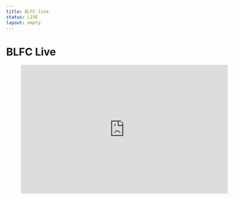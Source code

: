 ```yaml
---
title: BLFC live
status: LIVE
layout: empty
---
```



<div class="one-full bg-one">
<div class="page-wrapper">

<h1>BLFC Live</h1>

<figure class="video_container aligncenter"><iframe width="560" height="349" src="https://www.youtube.com/embed/live_stream?channel=BiggestlittlefurconOrg" frameborder="0" allowfullscreen></iframe></figure>

</div>
</div>
